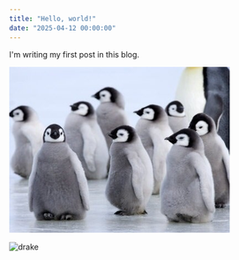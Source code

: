 ```yaml
---
title: "Hello, world!"
date: "2025-04-12 00:00:00"
---
```


I'm writing my first post in this blog.

![penguins](./pg.jpg)

![drake](./drake.gif)
